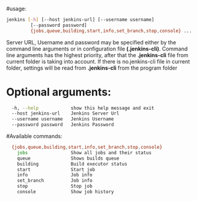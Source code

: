 #usage:

```bash
jenkins [-h] [--host jenkins-url] [--username username]
         [--password password]
         {jobs,queue,building,start,info,set_branch,stop,console} ...
```

Server URL, Username and password may be specified either by the command line arguments or in configuration file **(.jenkins-cli)**. Command line arguments has the highest priority, after that the **.jenkins-cli** file from current folder is taking into account. If there is no.jenkins-cli file in current folder, settings will be read from **.jenkins-cli** from the program folder

# Optional arguments:
```bash
  -h, --help            show this help message and exit
  --host jenkins-url    Jenkins Server Url
  --username username   Jenkins Username
  --password password   Jenkins Password
```

#Available commands:
```bash
  {jobs,queue,building,start,info,set_branch,stop,console}
    jobs                Show all jobs and their status
    queue               Shows builds queue
    building            Build executor status
    start               Start job
    info                Job info
    set_branch          Job info
    stop                Stop job
    console             Show job history
```
